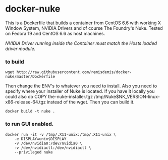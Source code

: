 # docker-nuke
This is a Dockerfile that builds a container from CentOS 6.6 with working X Window System, NVIDIA Drivers and of course The Foundry's Nuke.
Tested on Fedora 19 and CentOS 6.6 as host machines.

*NVIDIA Driver running inside the Container _must_ match the Hosts loaded driver module.*

### to build
    wget http://raw.githubusercontent.com/remisdemis/docker-nuke/master/Dockerfile

Then change the ENV's to whatever you need to install.
Also you need to specify where your installer of Nuke is located. If you have it locally you could also do
    COPY the-nuke-installer.tgz /tmp/Nuke$NK_VERSION-linux-x86-release-64.tgz
instead of the wget.
Then you can build it.

    docker build -t nuke .

### to run GUI enabled.
    docker run -it -v /tmp/.X11-unix:/tmp/.X11-unix \
        -e DISPLAY=unix$DISPLAY
        -v /dev/nvidia0:/dev/nvidia0 \
        -v /dev/nvidiactl:/dev/nvidiactl \
        --privileged nuke
